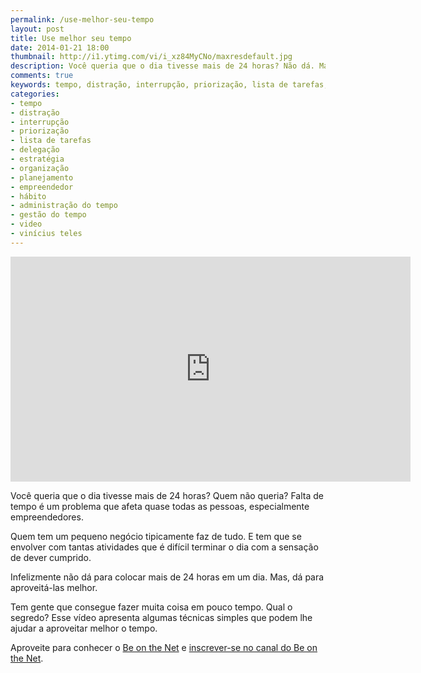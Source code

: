 ```yaml
---
permalink: /use-melhor-seu-tempo
layout: post
title: Use melhor seu tempo
date: 2014-01-21 18:00
thumbnail: http://i1.ytimg.com/vi/i_xz84MyCNo/maxresdefault.jpg
description: Você queria que o dia tivesse mais de 24 horas? Não dá. Mas, é possível aproveitar melhor o dia.
comments: true
keywords: tempo, distração, interrupção, priorização, lista de tarefas, delegação, estratégia, organização, planejamento, empreendedor, hábito, administração do tempo, gestão do tempo, video, vinícius teles
categories: 
- tempo
- distração
- interrupção
- priorização
- lista de tarefas
- delegação
- estratégia
- organização
- planejamento
- empreendedor
- hábito
- administração do tempo
- gestão do tempo
- video
- vinícius teles
---
```

<iframe width="640" height="360" src="http://www.youtube.com/embed/i_xz84MyCNo" frameborder="0" allowfullscreen></iframe>

Você queria que o dia tivesse mais de 24 horas? Quem não queria? Falta de tempo é um problema que afeta quase todas as pessoas, especialmente empreendedores.

Quem tem um pequeno negócio tipicamente faz de tudo. E tem que se envolver com tantas atividades que é difícil terminar o dia com a sensação de dever cumprido.

Infelizmente não dá para colocar mais de 24 horas em um dia. Mas, dá para aproveitá-las melhor.

Tem gente que consegue fazer muita coisa em pouco tempo. Qual o segredo? Esse vídeo apresenta algumas técnicas simples que podem lhe ajudar a aproveitar melhor o tempo. 

Aproveite para conhecer o [Be on the Net][1] e [inscrever-se no canal do Be on the Net][2].

[1]: http://beonthe.net
[2]: http://www.youtube.com/subscription_center?add_user=beonthenetTV